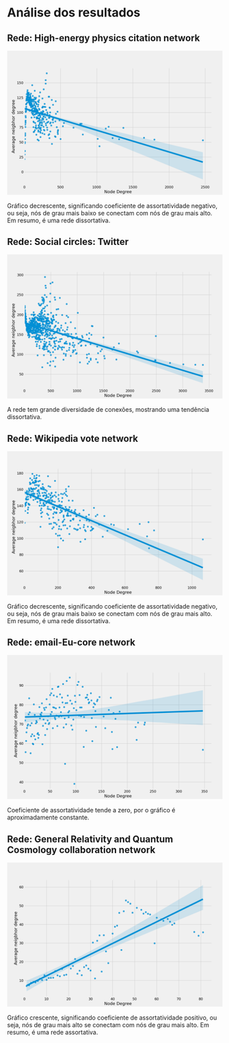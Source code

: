 # Análise dos resultados

## Rede: High-energy physics citation network
![Assortatividade do primeiro gráfico](../../images/graph1.png)

Gráfico decrescente, significando coeficiente de assortatividade negativo, ou seja, nós de grau mais baixo se conectam com nós de grau mais alto. Em resumo, é uma rede dissortativa.

## Rede: Social circles: Twitter
![Assortatividade do primeiro gráfico](../../images/graph2.png)

A rede tem grande diversidade de conexões, mostrando uma tendência dissortativa.

## Rede: Wikipedia vote network
![Assortatividade do primeiro gráfico](../../images/graph3.png)

Gráfico decrescente, significando coeficiente de assortatividade negativo, ou seja, nós de grau mais baixo se conectam com nós de grau mais alto. Em resumo, é uma rede dissortativa.

## Rede: email-Eu-core network
![Assortatividade do primeiro gráfico](../../images/graph4.png)

Coeficiente de assortatividade tende a zero, por o gráfico é aproximadamente constante.

## Rede: General Relativity and Quantum Cosmology collaboration network
![Assortatividade do primeiro gráfico](../../images/graph5.png)

Gráfico crescente, significando coeficiente de assortatividade positivo, ou seja, nós de grau mais alto se conectam com nós de grau mais alto. Em resumo, é uma rede assortativa.
